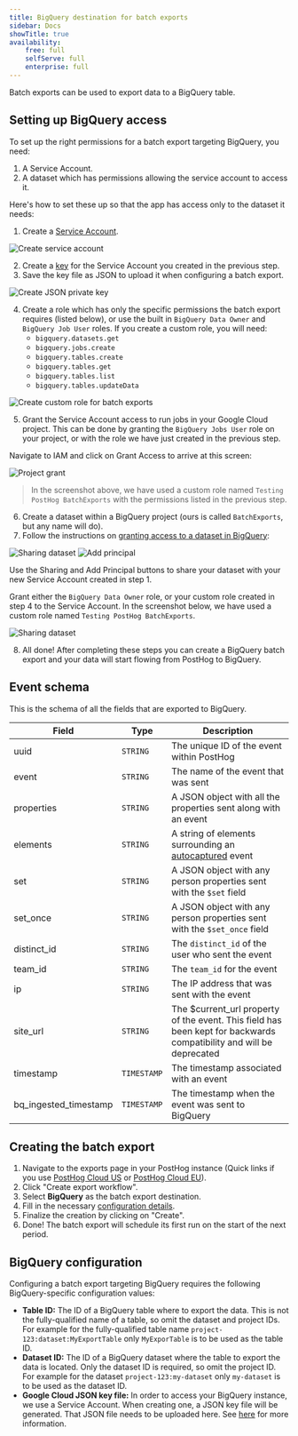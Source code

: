 ```yaml
---
title: BigQuery destination for batch exports
sidebar: Docs
showTitle: true
availability:
    free: full
    selfServe: full
    enterprise: full
---
```


Batch exports can be used to export data to a BigQuery table.

## Setting up BigQuery access

To set up the right permissions for a batch export targeting BigQuery, you need:

1. A Service Account.
2. A dataset which has permissions allowing the service account to access it.

Here's how to set these up so that the app has access only to the dataset it needs:

1. Create a [Service Account](https://cloud.google.com/iam/docs/service-accounts-create#creating).

![Create service account](../../../images/docs/batch-exports/bigquery/create-service-account.png)

2. Create a [key](https://cloud.google.com/iam/docs/keys-create-delete#creating) for the Service Account you created in the previous step.
3. Save the key file as JSON to upload it when configuring a batch export.

![Create JSON private key](../../../images/docs/batch-exports/bigquery/create-private-key-json.png)

4. Create a role which has only the specific permissions the batch export requires (listed below), or use the built in `BigQuery Data Owner` and `BigQuery Job User` roles. If you create a custom role, you will need:
   * `bigquery.datasets.get`
   * `bigquery.jobs.create`
   * `bigquery.tables.create`
   * `bigquery.tables.get`
   * `bigquery.tables.list`
   * `bigquery.tables.updateData`

![Create custom role for batch exports](../../../images/docs/batch-exports/bigquery/create-role.png)

5. Grant the Service Account access to run jobs in your Google Cloud project. This can be done by granting the `BigQuery Jobs User` role on your project, or with the role we have just created in the previous step.

Navigate to IAM and click on Grant Access to arrive at this screen:

![Project grant](../../../images/docs/batch-exports/bigquery/project-grant.png)

> In the screenshot above, we have used a custom role named `Testing PostHog BatchExports` with the permissions listed in the previous step.

6. Create a dataset within a BigQuery project (ours is called `BatchExports`, but any name will do).
7. Follow the instructions on [granting access to a dataset in BigQuery](https://cloud.google.com/bigquery/docs/control-access-to-resources-iam#grant_access_to_a_dataset):

![Sharing dataset](../../../images/docs/batch-exports/bigquery/dataset-sharing.png)
![Add principal](../../../images/docs/batch-exports/bigquery/dataset-add-principal.png)

Use the Sharing and Add Principal buttons to share your dataset with your new Service Account created in step 1.

Grant either the `BigQuery Data Owner` role, or your custom role created in step 4 to the Service Account. In the screenshot below, we have used a custom role named `Testing PostHog BatchExports`.

![Sharing dataset](../../../images/docs/batch-exports/bigquery/dataset-grant-access.png)

8. All done! After completing these steps you can create a BigQuery batch export and your data will start flowing from PostHog to BigQuery.

## Event schema

This is the schema of all the fields that are exported to BigQuery.

| Field                 | Type        | Description                                                                                                         |
|-----------------------|-------------|---------------------------------------------------------------------------------------------------------------------|
| uuid                  | `STRING`    | The unique ID of the event within PostHog                                                                           |
| event                 | `STRING`    | The name of the event that was sent                                                                                 |
| properties            | `STRING`    | A JSON object with all the properties sent along with an event                                                      |
| elements              | `STRING`    | A string of elements surrounding an [autocaptured](/docs/data/autocapture) event                                    |
| set                   | `STRING`    | A JSON object with any person properties sent with the `$set` field                                                 |
| set_once              | `STRING`    | A JSON object with any person properties sent with the `$set_once` field                                            |
| distinct_id           | `STRING`    | The `distinct_id` of the user who sent the event                                                                    |
| team_id               | `STRING`    | The `team_id` for the event                                                                                         |
| ip                    | `STRING`    | The IP address that was sent with the event                                                                         |
| site_url              | `STRING`    | The $current_url property of the event. This field has been kept for backwards compatibility and will be deprecated |
| timestamp             | `TIMESTAMP` | The timestamp associated with an event                                                                              |
| bq_ingested_timestamp | `TIMESTAMP` | The timestamp when the event was sent to BigQuery                                                                   |

## Creating the batch export

1. Navigate to the exports page in your PostHog instance (Quick links if you use [PostHog Cloud US](https://app.posthog.com/batch_exports) or [PostHog Cloud EU](https://eu.posthog.com/batch_exports)).
2. Click "Create export workflow".
3. Select **BigQuery** as the batch export destination.
4. Fill in the necessary [configuration details](#bigquery-configuration).
5. Finalize the creation by clicking on "Create".
6. Done! The batch export will schedule its first run on the start of the next period.

## BigQuery configuration

Configuring a batch export targeting BigQuery requires the following BigQuery-specific configuration values:
* **Table ID:** The ID of a BigQuery table where to export the data. This is not the fully-qualified name of a table, so omit the dataset and project IDs. For example for the fully-qualified table name `project-123:dataset:MyExportTable` only `MyExporTable` is to be used as the table ID.
* **Dataset ID:** The ID of a BigQuery dataset where the table to export the data is located. Only the dataset ID is required, so omit the project ID. For example for the dataset `project-123:my-dataset` only `my-dataset` is to be used as the dataset ID.
* **Google Cloud JSON key file:** In order to access your BigQuery instance, we use a Service Account. When creating one, a JSON key file will be generated. That JSON file needs to be uploaded here. See [here](#setting-up-bigquery-access) for more information.
